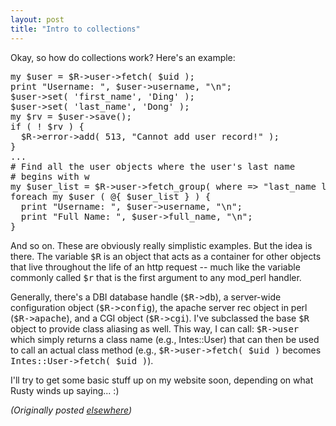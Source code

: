 ```yaml
---
layout: post
title: "Intro to collections"
---
```




<p>Okay, so how do collections work? Here's an example:

<pre>
my $user = $R->user->fetch( $uid );
print "Username: ", $user->username, "\n";
$user->set( 'first_name', 'Ding' );
$user->set( 'last_name', 'Dong' );
my $rv = $user->save();
if ( ! $rv ) {
  $R->error->add( 513, "Cannot add user record!" );
}
...
# Find all the user objects where the user's last name
# begins with w
my $user_list = $R->user->fetch_group( where => "last_name like 'w%'" );
foreach my $user ( @{ $user_list } ) {
  print "Username: ", $user->username, "\n";
  print "Full Name: ", $user->full_name, "\n";
}
</pre>

<p>And so on. These are obviously really simplistic
examples. But the idea is there. The variable <tt>$R</tt> is
an object that acts as a container for other objects that
live throughout the life of an http request -- much like the
variable commonly called <tt>$r</tt> that is the first
argument to any mod_perl handler. 

<p>Generally, there's a DBI database handle
(<tt>$R-&gt;db</tt>), a server-wide configuration object
(<tt>$R-&gt;config</tt>), the apache server rec object in perl
(<tt>$R-&gt;apache</tt>), and a CGI object (<tt>$R-&gt;cgi</tt>).
I've subclassed the base <tt>$R</tt> object to provide class
aliasing as well. This way, I can call: <tt>$R-&gt;user</tt>
which simply returns a class name (e.g., Intes::User) that
can then be used to call an actual class method (e.g.,
<tt>$R-&gt;user-&gt;fetch( $uid )</tt> becomes
<tt>Intes::User-&gt;fetch( $uid )</tt>).

<p>I'll try to get some basic stuff up on my website soon,
depending on what Rusty winds up saying... :)

<p><em>(Originally posted <a href="http://www.advogato.org/person/cwinters/diary.html?start=1">elsewhere</a>)</em></p>


